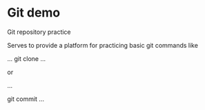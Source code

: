 # Git demo
Git repository practice

Serves to provide a platform for practicing basic git commands like

...
git clone
...

or

...

git commit
...
